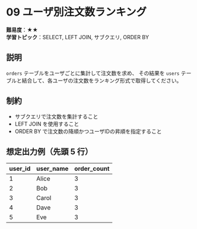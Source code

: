 # 09 ユーザ別注文数ランキング

**難易度**：★★  
**学習トピック**：SELECT, LEFT JOIN, サブクエリ, ORDER BY

## 説明
`orders` テーブルをユーザごとに集計して注文数を求め、
その結果を `users` テーブルと結合して、各ユーザの注文数をランキング形式で取得してください。

## 制約
* サブクエリで注文数を集計すること
* LEFT JOIN を使用すること
* ORDER BY で注文数の降順かつユーザIDの昇順を指定すること

## 想定出力例（先頭 5 行）

| user_id | user_name | order_count |
|---------|-----------|-------------|
| 1       | Alice     | 3           |
| 2       | Bob       | 3           |
| 3       | Carol     | 3           |
| 4       | Dave      | 3           |
| 5       | Eve       | 3           |
